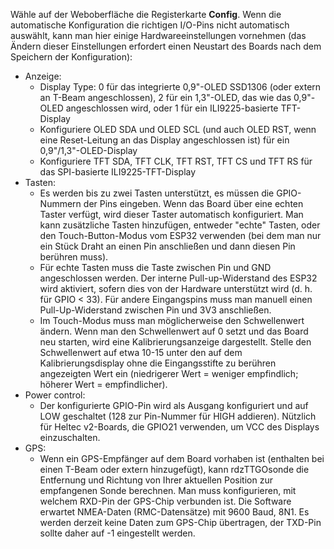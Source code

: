 Wähle auf der Weboberfläche die Registerkarte **Config**. Wenn die automatische Konfiguration die richtigen I/O-Pins nicht automatisch auswählt, kann man hier einige Hardwareeinstellungen vornehmen (das Ändern dieser Einstellungen erfordert einen Neustart des Boards nach dem Speichern der Konfiguration):

* Anzeige:
  * Display Type: 0 für das integrierte 0,9"-OLED SSD1306 (oder extern an T-Beam angeschlossen), 2 für ein 1,3"-OLED, das wie das 0,9"-OLED angeschlossen wird, oder 1 für ein ILI9225-basierte TFT-Display
  * Konfiguriere OLED SDA und OLED SCL (und auch OLED RST, wenn eine Reset-Leitung an das Display angeschlossen ist) für ein 0,9"/1,3"-OLED-Display
  * Konfiguriere TFT SDA, TFT CLK, TFT RST, TFT CS und TFT RS für das SPI-basierte ILI9225-TFT-Display
* Tasten:
  * Es werden bis zu zwei Tasten unterstützt, es müssen die GPIO-Nummern der Pins eingeben. Wenn das Board über eine echten Taster verfügt, wird dieser Taster automatisch konfiguriert. Man kann zusätzliche Tasten hinzufügen, entweder "echte" Tasten, oder den Touch-Button-Modus vom ESP32 verwenden (bei dem man nur ein Stück Draht an einen Pin anschließen und dann diesen Pin berühren muss).
  * Für echte Tasten muss die Taste zwischen Pin und GND angeschlossen werden. Der interne Pull-up-Widerstand des ESP32 wird aktiviert, sofern dies von der Hardware unterstützt wird (d. h. für GPIO < 33). Für andere Eingangspins muss man manuell einen Pull-Up-Widerstand zwischen Pin und 3V3 anschließen.
  * Im Touch-Modus muss man möglicherweise den Schwellenwert ändern. Wenn man den Schwellenwert auf 0 setzt und das Board neu starten, wird eine Kalibrierungsanzeige dargestellt. Stelle den Schwellenwert auf etwa 10-15 unter den auf dem Kalibrierungsdisplay ohne die Eingangsstifte zu berühren angezeigten Wert ein (niedrigerer Wert = weniger empfindlich; höherer Wert = empfindlicher).
* Power control:
  * Der konfigurierte GPIO-Pin wird als Ausgang konfiguriert und auf LOW geschaltet (128 zur Pin-Nummer für HIGH addieren). Nützlich für Heltec v2-Boards, die GPIO21 verwenden, um VCC des Displays einzuschalten.
* GPS:
  * Wenn ein GPS-Empfänger auf dem Board vorhaben ist (enthalten bei einen T-Beam oder extern hinzugefügt), kann rdzTTGOsonde die Entfernung und Richtung von Ihrer aktuellen Position zur empfangenen Sonde berechnen. Man muss konfigurieren, mit welchem ​​RXD-Pin der GPS-Chip verbunden ist. Die Software erwartet NMEA-Daten (RMC-Datensätze) mit 9600 Baud, 8N1. Es werden derzeit keine Daten zum GPS-Chip übertragen, der TXD-Pin sollte daher auf -1 eingestellt werden.
